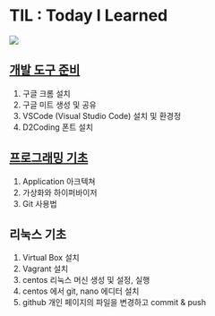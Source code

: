# TIL : Today I Learned
      
[<img src="https://img.shields.io/badge/Notion-000000?style=for-the-badge&logo=Notion&logoColor=white">](https://www.notion.so/Sol-s-TIL-6fab8aa7e5544117b17520dfcb40f454)


## [개발 도구 준비](https://github.com/yun5ol/TIL/blob/main/%EA%B0%9C%EB%B0%9C%20%EB%8F%84%EA%B5%AC%20%EC%A4%80%EB%B9%84%20.md)

1. 구글 크롬 설치
1. 구글 미트 생성 및 공유
1. VSCode (Visual Studio Code) 설치 및 환경정
1. D2Coding 폰트 설치


## [프로그래밍 기초](https://github.com/yun5ol/TIL/blob/main/%ED%94%84%EB%A1%9C%EA%B7%B8%EB%9E%98%EB%B0%8D%20%EA%B8%B0%EC%B4%88.md)

1. Application 아크텍쳐
2. 가상화와 하이퍼바이저
3. Git 사용법

## 리눅스 기초

1. Virtual Box 설치
2. Vagrant 설치
3. centos 리눅스 머신 생성 및 설정, 실행
4. centos 에서 git, nano 에디터 설치
5. github 개인 페이지의 파일을 변경하고 commit & push
